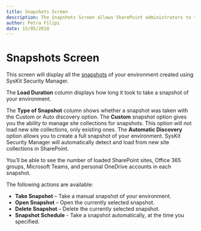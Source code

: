 ```yaml
---
title: Snapshots Screen
description: The Snapshots Screen allows SharePoint administrators to track changes in the SharePoint environment.
author: Petra Filipi
date: 15/05/2018
---
```


# Snapshots Screen

This screen will display all the [snapshots](basics.md#snapshot) of your environment created using SysKit Security Manager.

The **Load Duration** column displays how long it took to take a snapshot of your environment.

The **Type of Snapshot** column shows whether a snapshot was taken with the Custom or Auto discovery option. The **Custom** snapshot option gives you the ability to manage site collections for snapshots. This option will not load new site collections, only existing ones. The **Automatic Discovery** option allows you to create a full snapshot of your environment. SysKit Security Manager will automatically detect and load from new site collections in SharePoint.

You’ll be able to see the number of loaded SharePoint sites, Office 365 groups, Microsoft Teams, and personal OneDrive accounts in each snapshot.

The following actions are available:

* **Take Snapshot** – Take a manual snapshot of your environment.
* **Open Snapshot** – Open the currently selected snapshot.
* **Delete Snapshot** – Delete the currently selected snapshot.
* **Snapshot Schedule** - Take a snapshot automatically, at the time you specified.

